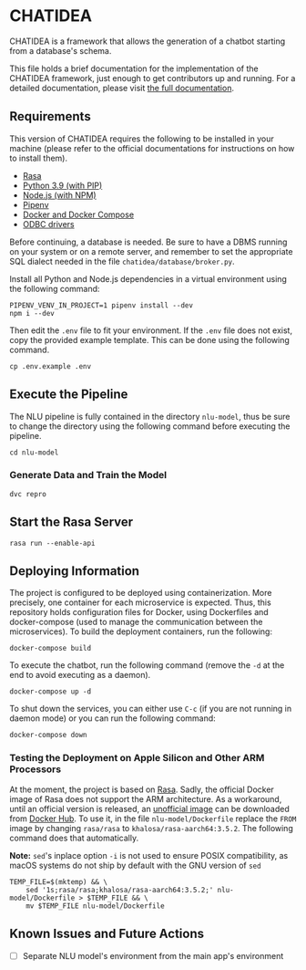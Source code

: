 # CHATIDEA

CHATIDEA is a framework that allows the generation of a chatbot starting from a
database's schema.

This file holds a brief documentation for the implementation of the CHATIDEA
framework, just enough to get contributors up and running. For a detailed
documentation, please visit [the full documentation](file:///docs).

## Requirements

This version of CHATIDEA requires the following to be installed in your
machine (please refer to the official documentations for instructions on how to
install them).

- [Rasa](https://rasa.com)
- [Python 3.9 (with PIP)](https://www.python.org/downloads)
- [Node.js (with NPM)](https://nodejs.org/)
- [Pipenv](https://pipenv.pypa.io)
- [Docker and Docker Compose](https://www.docker.com)
- [ODBC drivers](https://github.com/mkleehammer/pyodbc/wiki/Install)

Before continuing, a database is needed. Be sure to have a DBMS running on your
system or on a remote server, and remember to set the appropriate SQL dialect
needed in the file `chatidea/database/broker.py`.

Install all Python and Node.js dependencies in a virtual environment using the
following command:

```shell
PIPENV_VENV_IN_PROJECT=1 pipenv install --dev
npm i --dev
```

Then edit the `.env` file to fit your environment. If the `.env` file does not
exist, copy the provided example template. This can be done using the following
command.

```shell
cp .env.example .env
```

## Execute the Pipeline

The NLU pipeline is fully contained in the directory `nlu-model`, thus be sure
to change the directory using the following command before executing the
pipeline.

```shell
cd nlu-model
```

### Generate Data and Train the Model

```shell
dvc repro
```

## Start the Rasa Server

```shell
rasa run --enable-api
```

## Deploying Information

The project is configured to be deployed using containerization. More precisely,
one container for each microservice is expected. Thus, this repository holds
configuration files for Docker, using Dockerfiles and docker-compose (used to
manage the communication between the microservices). To build the deployment
containers, run the following:

```shell
docker-compose build
```

To execute the chatbot, run the following command (remove the `-d` at the end to
avoid executing as a daemon).

```shell
docker-compose up -d
```

To shut down the services, you can either use `C-c` (if you are not running in
daemon mode) or you can run the following command:

```shell
docker-compose down
```

### Testing the Deployment on Apple Silicon and Other ARM Processors

At the moment, the project is based on [Rasa](https://rasa.com). Sadly, the
official Docker image of Rasa does not support the ARM architecture. As a
workaround, until an official version is released,
an [unofficial image](https://hub.docker.com/r/khalosa/rasa-aarch64) can be
downloaded from [Docker Hub](https://hub.docker.com). To use it, in the
file `nlu-model/Dockerfile` replace the `FROM` image by changing `rasa/rasa`
to `khalosa/rasa-aarch64:3.5.2`. The following command does that automatically.

**Note:**
`sed`'s inplace option `-i` is not used to ensure POSIX compatibility, as macOS
systems do not ship by default with the GNU version of `sed`

```shell
TEMP_FILE=$(mktemp) && \
    sed '1s;rasa/rasa;khalosa/rasa-aarch64:3.5.2;' nlu-model/Dockerfile > $TEMP_FILE && \
    mv $TEMP_FILE nlu-model/Dockerfile
```

## Known Issues and Future Actions

-   [ ] Separate NLU model's environment from the main app's environment

